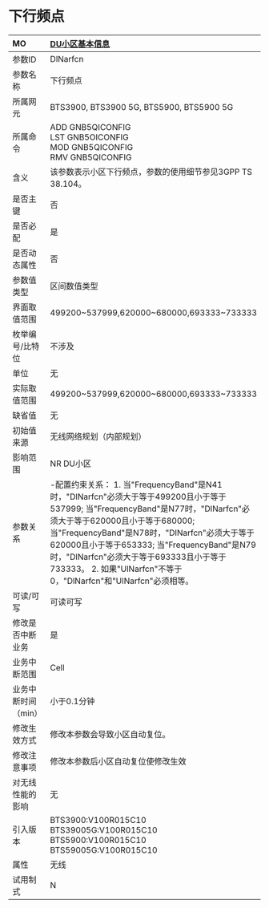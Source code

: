 # 下行频点<table><thread><tr><th align = "left">MO</th><th align = "left"><a href = "index.html#下行频点-10">DU小区基本信息</a></td></tr></thread><tbody><tr><td>参数ID</td><td>DlNarfcn</td></tr><tr><td>参数名称</td><td>下行频点</td></tr><tr><td>所属网元</td><td>BTS3900, BTS3900 5G, BTS5900, BTS5900 5G</td></tr><tr><td>所属命令</td><td>ADD GNB5QICONFIG<br>LST GNB5OICONFIG<br>MOD GNB5QICONFIG<br>RMV GNB5QICONFIG</td></tr><tr><td>含义</td><td>该参数表示小区下行频点，参数的使用细节参见3GPP TS 38.104。</td></tr><tr><td>是否主键</td><td>否</td></tr><tr><td>是否必配</td><td>是</td></tr><tr><td>是否动态属性</td><td>否</td></tr><tr><td>参数值类型</td><td>区间数值类型</td></tr><tr><td>界面取值范围</td><td>499200~537999,620000~680000,693333~733333</td></tr><tr><td>枚举编号/比特位</td><td>不涉及</td></tr><tr><td>单位</td><td>无</td></tr><tr><td>实际取值范围</td><td>499200~537999,620000~680000,693333~733333</td></tr><tr><td>缺省值</td><td>无</td></tr><tr><td>初始值来源</td><td>无线网络规划（内部规划）</td></tr><tr><td>影响范围</td><td>NR DU小区</td></tr><tr><td>参数关系</td><td>-配置约束关系：
1.
当"FrequencyBand"是N41时，"DlNarfcn"必须大于等于499200且小于等于537999;
当"FrequencyBand"是N77时，"DlNarfcn"必须大于等于620000且小于等于680000;
当"FrequencyBand"是N78时，"DlNarfcn"必须大于等于620000且小于等于653333;
当"FrequencyBand"是N79时，"DlNarfcn"必须大于等于693333且小于等于733333。
2.
如果"UlNarfcn"不等于0，"DlNarfcn"和"UlNarfcn"必须相等。

</td></tr><tr><td>可读/可写</td><td>可读可写</td></tr><tr><td>修改是否中断业务</td><td>是</td></tr><tr><td>业务中断范围</td><td>Cell</td></tr><tr><td>业务中断时间（min）</td><td>小于0.1分钟</td></tr><tr><td>修改生效方式</td><td>修改本参数会导致小区自动复位。</td></tr><tr><td>修改注意事项</td><td>修改本参数后小区自动复位使修改生效</td></tr><tr><td>对无线性能的影响</td><td>无</td></tr><tr><td>引入版本</td><td>BTS3900:V100R015C10<br>BTS39005G:V100R015C10<br>BTS5900:V100R015C10<br>BTS59005G:V100R015C10</td></tr><tr><td>属性</td><td>无线</td></tr><tr><td>试用制式</td><td>N</td></tr></tbody></table>